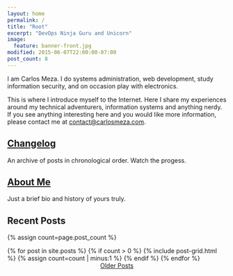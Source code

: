 ```yaml
---
layout: home
permalink: /
title: "Root"
excerpt: "DevOps Ninja Guru and Unicorn"
image:
  feature: banner-front.jpg
modified: 2015-06-07T22:00:00-07:00
post_count: 8
---
```

I am Carlos Meza. I do systems administration, web development, study information security, and on occasion play with electronics.

This is where I introduce myself to the Internet. Here I share my experiences around my technical adventurers, information systems and anything nerdy. If you see anything interesting here and you would like more information, please contact me at contact@carlosmeza.com.

<div class="tiles">

<div class="tile"></div>

<div class="tile">
  <h2 class="post-title center"><a href="/archive/" title="Post archive">Changelog</a></h2>
  <p class="post-excerpt">An archive of posts in chronological order. Watch the progess.</p>
</div><!-- /.tile -->

<!--
<div class="tile">
  <h2 class="post-title">Portfolio</h2>
  <p class="post-excerpt">Being built</p>
</div><!-- /.tile -->
<!--
<div class="tile">
  <h2 class="post-title"><a href="/likes/" title="Things I like">Inspirations</a></h2>
  <p class="post-excerpt">Things that inspire and motivate me. Hopefully, this can give another perspective to my personality.</p>
</div><!-- /.tile -->

<div class="tile">
  <h2 class="post-title center"><a href="/about/" title="About Carlos Meza">About Me</a></h2>
  <p class="post-excerpt">Just a brief bio and history of yours truly.</p>
</div><!-- /.tile -->

<div class="title"></div>

</div><!-- /.tile -->

<div style="clear:both"></div>

## Recent Posts
{% assign count=page.post_count %}
<div class="tiles">
{% for post in site.posts %}
	{% if count > 0 %}
	 {% include post-grid.html %}
	 {% assign count=count | minus:1 %}
	{% endif %}
{% endfor %}
</div><!-- /.tiles -->
<div style="text-align:center">
  <a href="/archive/" class="btn">Older Posts</a>
</div><!-- /.tile -->
